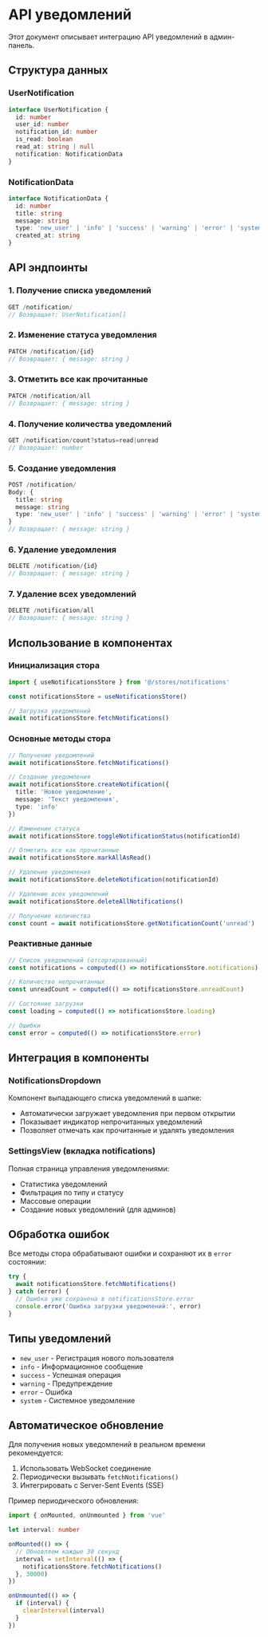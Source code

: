 # API уведомлений

Этот документ описывает интеграцию API уведомлений в админ-панель.

## Структура данных

### UserNotification
```typescript
interface UserNotification {
  id: number
  user_id: number
  notification_id: number
  is_read: boolean
  read_at: string | null
  notification: NotificationData
}
```

### NotificationData
```typescript
interface NotificationData {
  id: number
  title: string
  message: string
  type: 'new_user' | 'info' | 'success' | 'warning' | 'error' | 'system'
  created_at: string
}
```

## API эндпоинты

### 1. Получение списка уведомлений
```typescript
GET /notification/
// Возвращает: UserNotification[]
```

### 2. Изменение статуса уведомления
```typescript
PATCH /notification/{id}
// Возвращает: { message: string }
```

### 3. Отметить все как прочитанные
```typescript
PATCH /notification/all
// Возвращает: { message: string }
```

### 4. Получение количества уведомлений
```typescript
GET /notification/count?status=read|unread
// Возвращает: number
```

### 5. Создание уведомления
```typescript
POST /notification/
Body: {
  title: string
  message: string
  type: 'new_user' | 'info' | 'success' | 'warning' | 'error' | 'system'
}
// Возвращает: { message: string }
```

### 6. Удаление уведомления
```typescript
DELETE /notification/{id}
// Возвращает: { message: string }
```

### 7. Удаление всех уведомлений
```typescript
DELETE /notification/all
// Возвращает: { message: string }
```

## Использование в компонентах

### Инициализация стора
```typescript
import { useNotificationsStore } from '@/stores/notifications'

const notificationsStore = useNotificationsStore()

// Загрузка уведомлений
await notificationsStore.fetchNotifications()
```

### Основные методы стора

```typescript
// Получение уведомлений
await notificationsStore.fetchNotifications()

// Создание уведомления
await notificationsStore.createNotification({
  title: 'Новое уведомление',
  message: 'Текст уведомления',
  type: 'info'
})

// Изменение статуса
await notificationsStore.toggleNotificationStatus(notificationId)

// Отметить все как прочитанные
await notificationsStore.markAllAsRead()

// Удаление уведомления
await notificationsStore.deleteNotification(notificationId)

// Удаление всех уведомлений
await notificationsStore.deleteAllNotifications()

// Получение количества
const count = await notificationsStore.getNotificationCount('unread')
```

### Реактивные данные

```typescript
// Список уведомлений (отсортированный)
const notifications = computed(() => notificationsStore.notifications)

// Количество непрочитанных
const unreadCount = computed(() => notificationsStore.unreadCount)

// Состояние загрузки
const loading = computed(() => notificationsStore.loading)

// Ошибки
const error = computed(() => notificationsStore.error)
```

## Интеграция в компоненты

### NotificationsDropdown
Компонент выпадающего списка уведомлений в шапке:
- Автоматически загружает уведомления при первом открытии
- Показывает индикатор непрочитанных уведомлений
- Позволяет отмечать как прочитанные и удалять уведомления

### SettingsView (вкладка notifications)
Полная страница управления уведомлениями:
- Статистика уведомлений
- Фильтрация по типу и статусу
- Массовые операции
- Создание новых уведомлений (для админов)

## Обработка ошибок

Все методы стора обрабатывают ошибки и сохраняют их в `error` состоянии:

```typescript
try {
  await notificationsStore.fetchNotifications()
} catch (error) {
  // Ошибка уже сохранена в notificationsStore.error
  console.error('Ошибка загрузки уведомлений:', error)
}
```

## Типы уведомлений

- `new_user` - Регистрация нового пользователя
- `info` - Информационное сообщение
- `success` - Успешная операция
- `warning` - Предупреждение
- `error` - Ошибка
- `system` - Системное уведомление

## Автоматическое обновление

Для получения новых уведомлений в реальном времени рекомендуется:

1. Использовать WebSocket соединение
2. Периодически вызывать `fetchNotifications()`
3. Интегрировать с Server-Sent Events (SSE)

Пример периодического обновления:
```typescript
import { onMounted, onUnmounted } from 'vue'

let interval: number

onMounted(() => {
  // Обновляем каждые 30 секунд
  interval = setInterval(() => {
    notificationsStore.fetchNotifications()
  }, 30000)
})

onUnmounted(() => {
  if (interval) {
    clearInterval(interval)
  }
})
``` 